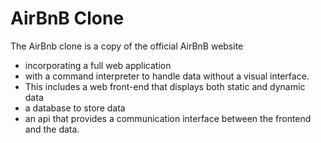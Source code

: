 # AirBnB Clone 
The AirBnb clone is a copy of the official AirBnB website 
- incorporating a full web application 
- with a command interpreter to handle data without a visual interface.
- This includes a web front-end that displays both static and dynamic data
- a database to store data
- an api that provides a communication interface between the frontend and the data.

